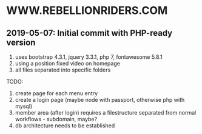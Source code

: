 WWW.REBELLIONRIDERS.COM
===

2019-05-07: Initial commit with PHP-ready version
---
1) uses bootstrap 4.3.1, jquery 3.3.1, php 7, fontawesome 5.8.1
2) using a position fixed video on homepage
3) all files separated into specific folders

TODO:
1) create page for each menu entry
2) create a login page (maybe node with passport, otherwise php with mysql)
3) member area (after login) requires a filestructure separated from normal workflows - subdomain, maybe?
4) db architecture needs to be established

